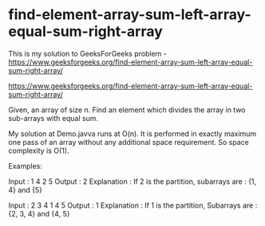 # find-element-array-sum-left-array-equal-sum-right-array
This is my solution to GeeksForGeeks problem - https://www.geeksforgeeks.org/find-element-array-sum-left-array-equal-sum-right-array/

https://www.geeksforgeeks.org/find-element-array-sum-left-array-equal-sum-right-array/

Given, an array of size n. Find an element which divides the array in two sub-arrays with equal sum.

My solution at Demo.javva runs at O(n). It is performed in exactly maximum one pass of an array without any additional space requirement. So space complexity is O(1).

Examples:

Input : 1 4 2 5
Output : 2
Explanation : If 2 is the partition, 
      subarrays are : {1, 4} and {5}

Input : 2 3 4 1 4 5
Output : 1
Explanation : If 1 is the partition, 
 Subarrays are : {2, 3, 4} and {4, 5}
